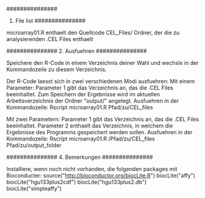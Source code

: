 ###############
1. File list
###############

microarray01.R 	enthaelt den Quellcode
CEL_Files/      Ordner, der die zu analysierenden .CEL Files enthaelt

###############
2. Ausfuehren
###############

Speichere den R-Code in einem Verzeichnis deiner Wahl und wechsle in der Kommandozeile zu diesem Verzeichnis.

Der R-Code laesst sich in zwei verschiedenen Modi ausfuehren:
Mit einem Parameter: 	Parameter 1 gibt das Verzeichnis an, das die .CEL Files beeinhaltet.
			Zum Speichern der Ergebnisse wird im aktuellen Arbeitsverzeichnis der Ordner "output/" angelegt.
Ausfuehren in der Kommandozeile:
			Rscript microarray01.R Pfad/zu/CEL_files 
	
Mit zwei Parametern:	Parameter 1 gibt das Verzeichnis an, das die .CEL Files beeinhaltet.
			Parameter 2 enthaelt das Verzeichnis, in welchem die Ergebnisse des Programms gespeichert werden sollen.
Ausfuehren in der Kommandozeile:
      			Rscript microarray01.R /Pfad/zu/CEL_files Pfad/zu/output_folder


###############
4. Bemerkungen
###############

Installiere, wenn noch nicht vorhanden, die folgenden packages mit Bioconducter:
source("http://bioconductor.org/biocLite.R")
biocLite("affy")
biocLite("hgu133plus2cdf")
biocLite("hgu133plus2.db")
biocLite("simpleaffy")




